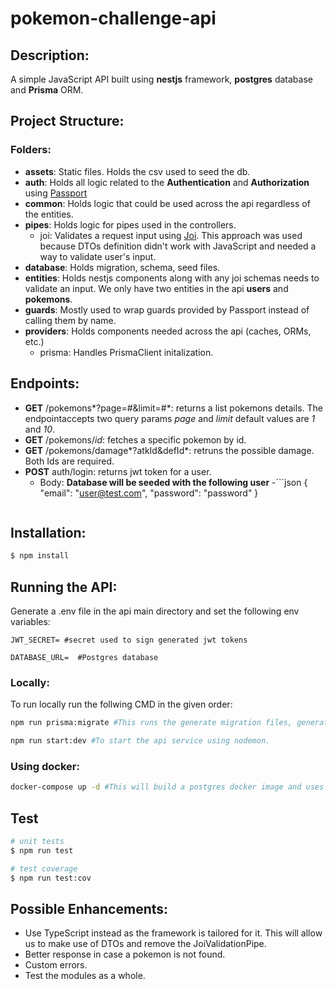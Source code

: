 # pokemon-challenge-api

## Description:
A simple JavaScript API built using **nestjs** framework, **postgres** database and **Prisma** ORM.

## Project Structure:
### Folders:
- **assets**: Static files. Holds the csv used to seed the db.
- **auth**: Holds all logic related to the **Authentication** and **Authorization** using [Passport](http://www.passportjs.org/)
- **common**: Holds logic that could be used across the api regardless of the entities.
 - **pipes**: Holds logic for pipes used in the controllers.
    - joi: Validates a request input using [Joi](https://joi.dev/api/?v=17.7.0). This approach was used because DTOs definition didn't work with JavaScript and needed a way to validate user's input.
- **database**: Holds migration, schema, seed files.
- **entities**: Holds nestjs components along with any joi schemas needs to validate an input. We only have two entities in the api **users** and **pokemons**.
- **guards**: Mostly used to wrap guards provided by Passport instead of calling them by name.
- **providers**: Holds components needed across the api (caches, ORMs, etc.)
  - prisma: Handles PrismaClient initalization. 

## Endpoints:
- **GET** /pokemons*?page=#&limit=#*: returns a list pokemons details. The endpointaccepts two query params *page* and *limit* default values are *1* and *10*.
- **GET** /pokemons/*id*: fetches a specific pokemon by id.
- **GET** /pokemons/damage*?atkId&defId*: retruns the possible damage. Both Ids are required.
- **POST** auth/login: returns jwt token for a user. 
  - Body: **Database will be seeded with the following user**
  -```json
  {
    "email": "user@test.com",
    "password": "password"
  }
   ```
## Installation:

```bash
$ npm install
```

## Running the API:
Generate a .env file in the api main directory and set the following env variables:
```
JWT_SECRET= #secret used to sign generated jwt tokens

DATABASE_URL=  #Postgres database
```
 ### Locally:
 To run locally run the follwing CMD in the given order:
```bash
npm run prisma:migrate #This runs the generate migration files, generates the prisma client and seeds the database.

npm run start:dev #To start the api service using nodemon.

```
### Using docker:
```bash
docker-compose up -d #This will build a postgres docker image and uses it as the api database. Don't forget to set the host of DATABASE_URL env variable to db
```
## Test

```bash
# unit tests
$ npm run test

# test coverage
$ npm run test:cov
```
## Possible Enhancements:
- Use TypeScript instead as the framework is tailored for it. This will allow us to make use of DTOs and remove the JoiValidationPipe.
- Better response in case a pokemon is not found.
- Custom errors. 
- Test the modules as a whole. 
